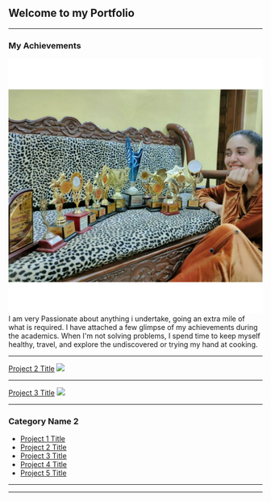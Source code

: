 ## Welcome to my Portfolio

---

### My Achievements

<!--[Project 1 Title](/sample_page)-->
<img src="images/achievements.jpg?raw=true"/>
I am very Passionate about anything i undertake, going an extra mile of what is required. I have attached a few glimpse of my achievements during the academics. When I'm not solving problems, I spend time to keep myself healthy, travel, and explore the undiscovered or trying my hand at cooking.

---
[Project 2 Title](/pdf/sample_presentation.pdf)
<img src="images/dummy_thumbnail.jpg?raw=true"/>

---
[Project 3 Title](http://example.com/)
<img src="images/dummy_thumbnail.jpg?raw=true"/>

---

### Category Name 2

- [Project 1 Title](http://example.com/)
- [Project 2 Title](http://example.com/)
- [Project 3 Title](http://example.com/)
- [Project 4 Title](http://example.com/)
- [Project 5 Title](http://example.com/)

---




---
<!-- <p style="font-size:11px">Page template forked from <a href="https://github.com/evanca/quick-portfolio">evanca</a></p> -->
<!-- Remove above link if you don't want to attibute -->
